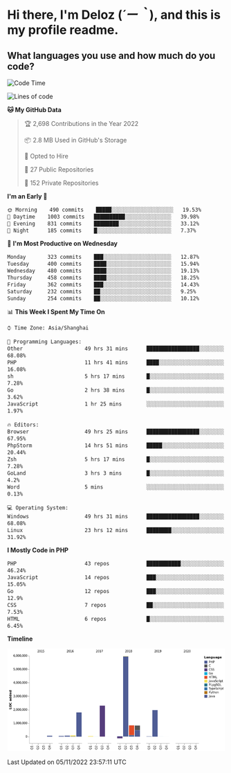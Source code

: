 # **Hi there, I'm Deloz (*´ー｀*), and this is my profile readme.**
<!--  [![Profile views](https://gpvc.arturio.dev/dank-del)](https://github.com/dank-del) -->
## **What languages you use and how much do you code?**

<!--START_SECTION:waka-->
![Code Time](http://img.shields.io/badge/Code%20Time-243%20hrs%2040%20mins-blue)

![Lines of code](https://img.shields.io/badge/From%20Hello%20World%20I%27ve%20Written-14%20Million%20lines%20of%20code-blue)

**🐱 My GitHub Data** 

> 🏆 2,698 Contributions in the Year 2022
 > 
> 📦 2.8 MB Used in GitHub's Storage 
 > 
> 💼 Opted to Hire
 > 
> 📜 27 Public Repositories 
 > 
> 🔑 152 Private Repositories  
 > 
**I'm an Early 🐤** 

```text
🌞 Morning    490 commits    █████░░░░░░░░░░░░░░░░░░░░   19.53% 
🌆 Daytime    1003 commits   ██████████░░░░░░░░░░░░░░░   39.98% 
🌃 Evening    831 commits    ████████░░░░░░░░░░░░░░░░░   33.12% 
🌙 Night      185 commits    █░░░░░░░░░░░░░░░░░░░░░░░░   7.37%

```
📅 **I'm Most Productive on Wednesday** 

```text
Monday       323 commits    ███░░░░░░░░░░░░░░░░░░░░░░   12.87% 
Tuesday      400 commits    ████░░░░░░░░░░░░░░░░░░░░░   15.94% 
Wednesday    480 commits    ████░░░░░░░░░░░░░░░░░░░░░   19.13% 
Thursday     458 commits    ████░░░░░░░░░░░░░░░░░░░░░   18.25% 
Friday       362 commits    ███░░░░░░░░░░░░░░░░░░░░░░   14.43% 
Saturday     232 commits    ██░░░░░░░░░░░░░░░░░░░░░░░   9.25% 
Sunday       254 commits    ██░░░░░░░░░░░░░░░░░░░░░░░   10.12%

```


📊 **This Week I Spent My Time On** 

```text
⌚︎ Time Zone: Asia/Shanghai

💬 Programming Languages: 
Other                    49 hrs 31 mins      █████████████████░░░░░░░░   68.08% 
PHP                      11 hrs 41 mins      ████░░░░░░░░░░░░░░░░░░░░░   16.08% 
sh                       5 hrs 17 mins       █░░░░░░░░░░░░░░░░░░░░░░░░   7.28% 
Go                       2 hrs 38 mins       █░░░░░░░░░░░░░░░░░░░░░░░░   3.62% 
JavaScript               1 hr 25 mins        ░░░░░░░░░░░░░░░░░░░░░░░░░   1.97%

🔥 Editors: 
Browser                  49 hrs 25 mins      █████████████████░░░░░░░░   67.95% 
PhpStorm                 14 hrs 51 mins      █████░░░░░░░░░░░░░░░░░░░░   20.44% 
Zsh                      5 hrs 17 mins       █░░░░░░░░░░░░░░░░░░░░░░░░   7.28% 
GoLand                   3 hrs 3 mins        █░░░░░░░░░░░░░░░░░░░░░░░░   4.2% 
Word                     5 mins              ░░░░░░░░░░░░░░░░░░░░░░░░░   0.13%

💻 Operating System: 
Windows                  49 hrs 31 mins      █████████████████░░░░░░░░   68.08% 
Linux                    23 hrs 12 mins      ████████░░░░░░░░░░░░░░░░░   31.92%

```

**I Mostly Code in PHP** 

```text
PHP                      43 repos            ███████████░░░░░░░░░░░░░░   46.24% 
JavaScript               14 repos            ███░░░░░░░░░░░░░░░░░░░░░░   15.05% 
Go                       12 repos            ███░░░░░░░░░░░░░░░░░░░░░░   12.9% 
CSS                      7 repos             ██░░░░░░░░░░░░░░░░░░░░░░░   7.53% 
HTML                     6 repos             █░░░░░░░░░░░░░░░░░░░░░░░░   6.45%

```


**Timeline**

![Chart not found](https://raw.githubusercontent.com/deloz/deloz/main/charts/bar_graph.png) 


 Last Updated on 05/11/2022 23:57:11 UTC
<!--END_SECTION:waka-->
